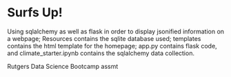 # Surfs Up!
Using sqlalchemy as well as flask in order to display jsonified information on a webpage; Resources contains the sqlite database used; templates contains the html template for the homepage; app.py contains flask code, and climate_starter.ipynb contains the sqlalchemy data collection.

Rutgers Data Science Bootcamp assmt
